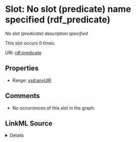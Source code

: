 

# Slot: No slot (predicate) name specified (rdf_predicate)


_No slot (predicate) description specified_






This slot occurs 0 times.


URI: [rdf:predicate](http://www.w3.org/1999/02/22-rdf-syntax-ns#predicate)



<!-- no inheritance hierarchy -->








## Properties

* Range: [xsd:anyURI](http://www.w3.org/2001/XMLSchema#anyURI)





## Comments

* No occurrences of this slot in the graph.



## LinkML Source

<details>

```yaml
name: rdf_predicate
annotations:
  count:
    tag: count
    value: 0
description: No slot (predicate) description specified
title: No slot (predicate) name specified
comments:
- No occurrences of this slot in the graph.
from_schema: fio-kg
rank: 1000
domain: rdf_predicate
slot_uri: rdf:predicate
alias: rdf_predicate
range: uri

```
</details>